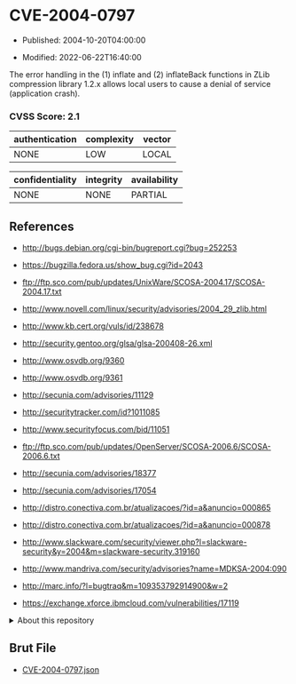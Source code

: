# CVE-2004-0797

- Published: 2004-10-20T04:00:00

- Modified: 2022-06-22T16:40:00

The error handling in the (1) inflate and (2) inflateBack functions in ZLib compression library 1.2.x allows local users to cause a denial of service (application crash).

### CVSS Score: **2.1**

| authentication | complexity | vector |
| --- | --- | --- |
| NONE | LOW | LOCAL |

| confidentiality | integrity | availability |
| --- | --- | --- |
| NONE | NONE | PARTIAL |

## References

* http://bugs.debian.org/cgi-bin/bugreport.cgi?bug=252253

* https://bugzilla.fedora.us/show_bug.cgi?id=2043

* ftp://ftp.sco.com/pub/updates/UnixWare/SCOSA-2004.17/SCOSA-2004.17.txt

* http://www.novell.com/linux/security/advisories/2004_29_zlib.html

* http://www.kb.cert.org/vuls/id/238678

* http://security.gentoo.org/glsa/glsa-200408-26.xml

* http://www.osvdb.org/9360

* http://www.osvdb.org/9361

* http://secunia.com/advisories/11129

* http://securitytracker.com/id?1011085

* http://www.securityfocus.com/bid/11051

* ftp://ftp.sco.com/pub/updates/OpenServer/SCOSA-2006.6/SCOSA-2006.6.txt

* http://secunia.com/advisories/18377

* http://secunia.com/advisories/17054

* http://distro.conectiva.com.br/atualizacoes/?id=a&anuncio=000865

* http://distro.conectiva.com.br/atualizacoes/?id=a&anuncio=000878

* http://www.slackware.com/security/viewer.php?l=slackware-security&y=2004&m=slackware-security.319160

* http://www.mandriva.com/security/advisories?name=MDKSA-2004:090

* http://marc.info/?l=bugtraq&m=109353792914900&w=2

* https://exchange.xforce.ibmcloud.com/vulnerabilities/17119

<details>
<summary>About this repository</summary> 

  This repository is part of the project [Live Hack CVE](https://github.com/Live-Hack-CVE). Main website can be found [www.live-hack.org](https://www.live-hack.org) 
  
  Made by [Sn0wAlice](https://github.com/Sn0wAlice) for the people that care about security and need to have a feed of the latest CVEs. Hope you enjoy it, don't forget to star the repo and follow me on [Twitter](https://twitter.com/Sn0wAlice) and [Github](https://github.com/Sn0wAlice). And that is my [personnal website](https://www.alice-snow.me/)

  - [Home Page](https://github.com/Live-Hack-CVE)
  - [Framework](https://github.com/Live-Hack-CVE/cve-framework)
  - [CVE database](https://github.com/Live-Hack-CVE/full_database)
  - [Changelog](https://github.com/Live-Hack-CVE/Changelog)
</details>

## Brut File

* [CVE-2004-0797.json](https://raw.githubusercontent.com/Live-Hack-CVE/full_database/main/cves/2004/CVE-2004-0797.json)

